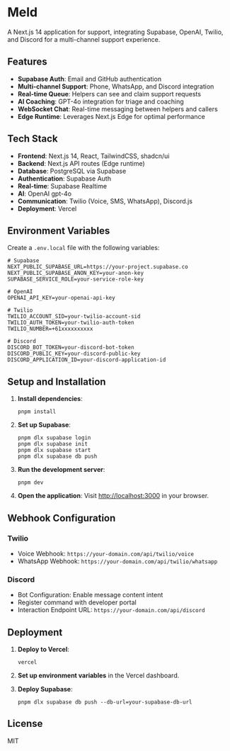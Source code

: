 # Meld

A Next.js 14 application for support, integrating Supabase, OpenAI, Twilio, and Discord for a multi-channel support experience.

## Features

- **Supabase Auth**: Email and GitHub authentication
- **Multi-channel Support**: Phone, WhatsApp, and Discord integration
- **Real-time Queue**: Helpers can see and claim support requests
- **AI Coaching**: GPT-4o integration for triage and coaching
- **WebSocket Chat**: Real-time messaging between helpers and callers
- **Edge Runtime**: Leverages Next.js Edge for optimal performance

## Tech Stack

- **Frontend**: Next.js 14, React, TailwindCSS, shadcn/ui
- **Backend**: Next.js API routes (Edge runtime)
- **Database**: PostgreSQL via Supabase
- **Authentication**: Supabase Auth
- **Real-time**: Supabase Realtime
- **AI**: OpenAI gpt-4o
- **Communication**: Twilio (Voice, SMS, WhatsApp), Discord.js
- **Deployment**: Vercel

## Environment Variables

Create a `.env.local` file with the following variables:

```
# Supabase
NEXT_PUBLIC_SUPABASE_URL=https://your-project.supabase.co
NEXT_PUBLIC_SUPABASE_ANON_KEY=your-anon-key
SUPABASE_SERVICE_ROLE=your-service-role-key

# OpenAI
OPENAI_API_KEY=your-openai-api-key

# Twilio
TWILIO_ACCOUNT_SID=your-twilio-account-sid
TWILIO_AUTH_TOKEN=your-twilio-auth-token
TWILIO_NUMBER=+61xxxxxxxxxx

# Discord
DISCORD_BOT_TOKEN=your-discord-bot-token
DISCORD_PUBLIC_KEY=your-discord-public-key
DISCORD_APPLICATION_ID=your-discord-application-id
```

## Setup and Installation

1. **Install dependencies**:
   ```
   pnpm install
   ```

2. **Set up Supabase**:
   ```
   pnpm dlx supabase login
   pnpm dlx supabase init
   pnpm dlx supabase start
   pnpm dlx supabase db push
   ```

3. **Run the development server**:
   ```
   pnpm dev
   ```

4. **Open the application**:
   Visit [http://localhost:3000](http://localhost:3000) in your browser.

## Webhook Configuration

### Twilio
- Voice Webhook: `https://your-domain.com/api/twilio/voice`
- WhatsApp Webhook: `https://your-domain.com/api/twilio/whatsapp`

### Discord
- Bot Configuration: Enable message content intent
- Register command with developer portal
- Interaction Endpoint URL: `https://your-domain.com/api/discord`

## Deployment

1. **Deploy to Vercel**:
   ```
   vercel
   ```

2. **Set up environment variables** in the Vercel dashboard.

3. **Deploy Supabase**:
   ```
   pnpm dlx supabase db push --db-url=your-supabase-db-url
   ```

## License

MIT 